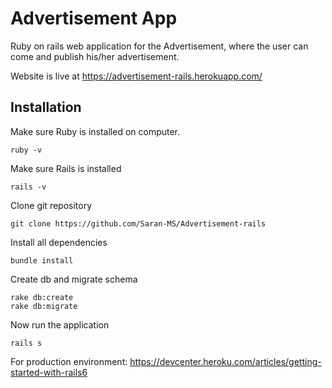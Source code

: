 # Advertisement App

Ruby on rails web application for the Advertisement, where the user can come and publish his/her advertisement.

Website is live at https://advertisement-rails.herokuapp.com/

## Installation
Make sure Ruby is installed on computer.

```
ruby -v
```
Make sure Rails is installed
```
rails -v
```

Clone git repository
```
git clone https://github.com/Saran-MS/Advertisement-rails
```

Install all dependencies
```
bundle install
```

Create db and migrate schema
```
rake db:create
rake db:migrate
```
Now run the application
```
rails s
```
For production environment:
https://devcenter.heroku.com/articles/getting-started-with-rails6

